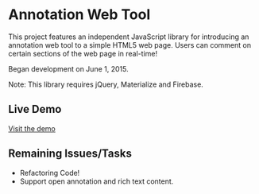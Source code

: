 # Annotation Web Tool

This project features an independent JavaScript library for introducing an annotation web tool to a simple HTML5 web page. Users can comment on certain sections of the web page in real-time!

Began development on June 1, 2015.

Note: This library requires jQuery, Materialize and Firebase.

## Live Demo

[Visit the demo]()

## Remaining Issues/Tasks

- Refactoring Code! 
- Support open annotation and rich text content.

